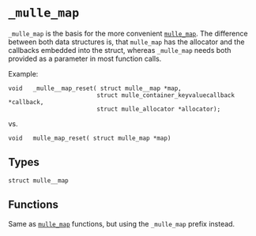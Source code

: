 # `_mulle_map`

`_mulle_map` is the basis for the more convenient [`mulle_map`](../API_map.md). The difference between both data structures is, that `mulle_map` has the allocator and the callbacks embedded into the struct, whereas `_mulle_map` needs both provided as a parameter in most function calls.

Example:

```
void   _mulle__map_reset( struct mulle__map *map,
                         struct mulle_container_keyvaluecallback *callback,
                         struct mulle_allocator *allocator);
```

vs.

```
void   mulle_map_reset( struct mulle_map *map)
```

## Types

```
struct mulle__map
```


## Functions

Same as [`mulle_map`](API_map.md) functions, but using the `_mulle_map` prefix instead.

